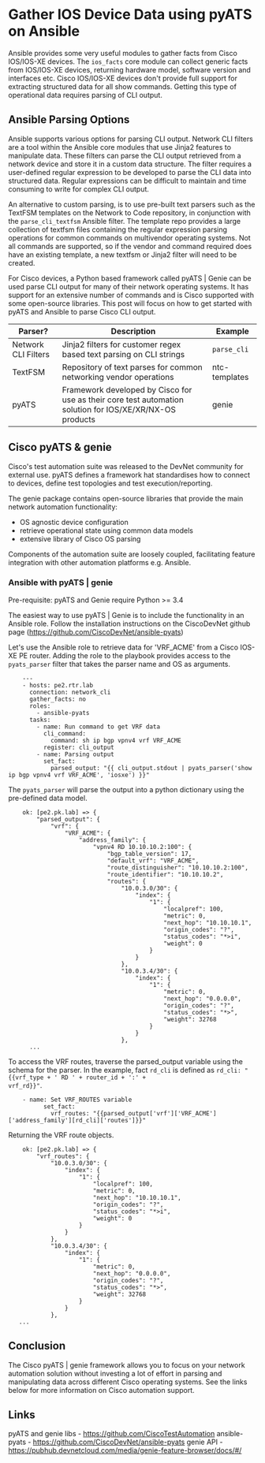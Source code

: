 # Gather IOS Device Data using pyATS on Ansible
Ansible provides some very useful modules to gather facts from Cisco IOS/IOS-XE devices. The <code>ios_facts</code> core module can collect generic facts from IOS/IOS-XE devices, returning hardware model, software version and interfaces etc. Cisco IOS/IOS-XE devices don't provide full support for extracting structured data for all show commands. Getting this type of operational data requires parsing of CLI output.

## Ansible Parsing Options
Ansible supports various options for parsing CLI output. Network CLI filters are a tool within the Ansible core modules that use Jinja2 features to manipulate data. These filters can parse the CLI output retrieved from a network device and store it in a custom data structure. The filter requires a user-defined regular expression to be developed to parse the CLI data into structured data. Regular expressions can be difficult to maintain and time consuming to write for complex CLI output.

An alternative to custom parsing, is to use pre-built text parsers such as the TextFSM templates on the Network to Code repository, in conjunction with the <code>parse_cli_textfsm</code> Ansible filter. The template repo provides a large collection of textfsm files containing the regular expression parsing operations for common commands on multivendor operating systems. Not all commands are supported, so if the vendor and command required does have an existing template, a new textfsm or Jinja2 filter will need to be created.

For Cisco devices, a Python based framework called pyATS | Genie can be used parse CLI output for many of their network operating systems. It has support for an extensive number of commands and is Cisco supported with some open-source libraries. This post will focus on how to get started with pyATS and Ansible to parse Cisco CLI output.

Parser? | Description | Example
------ | ----------- | --------
Network CLI Filters | Jinja2 filters for customer regex based text parsing on CLI strings | <code>parse_cli</code>
TextFSM | Repository of text parses for common networking vendor operations | ntc-templates
pyATS | Framework developed by Cisco for use as their core test automation solution for IOS/XE/XR/NX-OS products | genie 


## Cisco pyATS & genie
Cisco's test automation suite was released to the DevNet community for external use. pyATS defines a framework hat standardises how to connect to devices, define test topologies and test execution/reporting. 

The genie package contains open-source libraries that provide the main network automation functionality:

* OS agnostic device configuration
* retrieve operational state using common data models
* extensive library of Cisco OS parsing

Components of the automation suite are loosely coupled, facilitating feature integration with other automation platforms e.g. Ansible. 

### Ansible with pyATS | genie
Pre-requisite: pyATS and Genie require Python >= 3.4 

The easiest way to use pyATS | Genie is to include the functionality in an Ansible role. Follow the installation instructions on the CiscoDevNet github page (https://github.com/CiscoDevNet/ansible-pyats) 

Let's use the Ansible role to retrieve data for 'VRF_ACME' from a Cisco IOS-XE PE router. Adding the role to the playbook provides access to the <code>pyats_parser</code> filter that takes the parser name and OS as arguments.

        ---
        - hosts: pe2.rtr.lab
          connection: network_cli
          gather_facts: no
          roles:
            - ansible-pyats
          tasks:
            - name: Run command to get VRF data
              cli_command:
                command: sh ip bgp vpnv4 vrf VRF_ACME
              register: cli_output
            - name: Parsing output
              set_fact:
                parsed_output: "{{ cli_output.stdout | pyats_parser('show ip bgp vpnv4 vrf VRF_ACME', 'iosxe') }}"

The <code>pyats_parser</code> will parse the output into a python dictionary using the pre-defined data model.  

        ok: [pe2.pk.lab] => {
            "parsed_output": {
                "vrf": {
                    "VRF_ACME": {
                        "address_family": {
                            "vpnv4 RD 10.10.10.2:100": {
                                "bgp_table_version": 17,
                                "default_vrf": "VRF_ACME",
                                "route_distinguisher": "10.10.10.2:100",
                                "route_identifier": "10.10.10.2",
                                "routes": {
                                    "10.0.3.0/30": {
                                        "index": {
                                            "1": {
                                                "localpref": 100,
                                                "metric": 0,
                                                "next_hop": "10.10.10.1",
                                                "origin_codes": "?",
                                                "status_codes": "*>i",
                                                "weight": 0
                                            }
                                        }
                                    },
                                    "10.0.3.4/30": {
                                        "index": {
                                            "1": {
                                                "metric": 0,
                                                "next_hop": "0.0.0.0",
                                                "origin_codes": "?",
                                                "status_codes": "*>",
                                                "weight": 32768
                                            }
                                        }
                                    },
          ...                          

To access the VRF routes, traverse the parsed_output variable using the schema for the parser. 
In the example, fact <code>rd_cli</code> is defined as <code>rd_cli: "{{vrf_type + ' RD ' + router_id + ':' + vrf_rd}}"</code>. 

        - name: Set VRF_ROUTES variable
              set_fact:
                vrf_routes: "{{parsed_output['vrf']['VRF_ACME']['address_family'][rd_cli]['routes']}}"

Returning the VRF route objects.

        ok: [pe2.pk.lab] => {
            "vrf_routes": {
                "10.0.3.0/30": {
                    "index": {
                        "1": {
                            "localpref": 100,
                            "metric": 0,
                            "next_hop": "10.10.10.1",
                            "origin_codes": "?",
                            "status_codes": "*>i",
                            "weight": 0
                        }
                    }
                },
                "10.0.3.4/30": {
                    "index": {
                        "1": {
                            "metric": 0,
                            "next_hop": "0.0.0.0",
                            "origin_codes": "?",
                            "status_codes": "*>",
                            "weight": 32768
                        }
                    }
                },
       ...         

## Conclusion 
The Cisco pyATS | genie framework allows you to focus on your network automation solution without investing a lot of effort in parsing and manipulating data across different Cisco operating systems. See the links below for more information on Cisco automation support.  

## Links
pyATS and genie libs - https://github.com/CiscoTestAutomation
ansible-pyats - https://github.com/CiscoDevNet/ansible-pyats
genie API - https://pubhub.devnetcloud.com/media/genie-feature-browser/docs/#/
